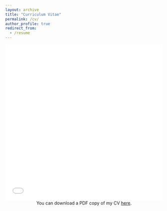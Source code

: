 ```yaml
---
layout: archive
title: "Curriculum Vitae"
permalink: /cv/
author_profile: true
redirect_from:
  - /resume
---
```

<iframe src="/files/pdf/CV Si Salem.pdf" width="100%" height="500" frameborder="no" border="0" marginwidth="0" marginheight="0"></iframe>

<center> You can download a PDF copy of my CV <a href="/files/pdf/CV Si Salem.pdf">here</a>. </center>
